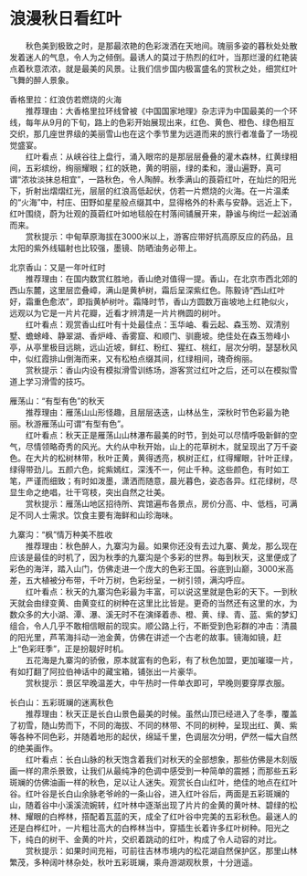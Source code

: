 # 浪漫秋日看红叶  

&emsp;&emsp;秋色美到极致之时，是那最浓艳的色彩泼洒在天地间。瑰丽多姿的暮秋处处散发着迷人的气息，令人为之倾倒。最诱人的莫过于热烈的红叶，当那烂漫的红艳装点着秋意浓浓，就是最美的风景。让我们信步国内极富盛名的赏秋之处，细赏红叶飞舞的醉人景象。  

香格里拉：红浪仿若燃烧的火海  
&emsp;&emsp;推荐理由：大香格里拉环线曾被《中国国家地理》杂志评为中国最美的一个环线，每年从9月的下旬，路上的色彩开始展现出来，红色、黄色、橙色、绿色相互交织，那几座世界级的美丽雪山也在这个季节里为远道而来的旅行者准备了一场视觉盛宴。  
&emsp;&emsp;红叶看点：从峡谷往上盘行，涌入眼帘的是那层层叠叠的灌木森林，红黄绿相间，五彩缤纷，绚丽耀眼；红的妖艳，黄的明丽，绿的柔和，漫山遍野，真可谓“浓妆淡抹总相宜”，一路秋色，令人陶醉。秋季满山的莨菪红叶，在灿烂的阳光下，折射出熠熠红光，层层的红浪高低起伏，仿若一片燃烧的火海。在一片温柔的“火海”中，村庄、田野如星星般点缀其中，显得格外的朴素与安静。远近上下，红叶围绕，蔚为壮观的莨菪红叶如地毯般在村落间铺展开来，静谧与绚烂一起汹涌而来。  
&emsp;&emsp;赏秋提示：中甸草原海拔在3000米以上，游客应带好抗高原反应的药品，且太阳的紫外线辐射也比较强，墨镜、防晒油务必带上。  

北京香山：又是一年叶红时  
&emsp;&emsp;推荐理由：在国内数赏红胜地，香山绝对值得一提。香山，在北京市西北郊的西山东麓，这里层峦叠嶂，满山是黄栌树，霜后呈深紫红色。陈毅诗“西山红叶好，霜重色愈浓”，即指黄栌树叶。霜降时节，香山方圆数万亩坡地上红艳似火，远观以为它是一片片花瓣，近看才辨清是一片片椭圆的树叶。  
&emsp;&emsp;红叶看点：观赏香山红叶有十处最佳点：玉华岫、看云起、森玉笏、双清别墅、蟾蜍峰、静翠湖、香炉峰、香雾窟、和顺门、驯鹿坡。绝佳处在森玉笏峰小亭，从亭里极目远眺，远山近坡，鲜红、粉红、猩红、桃红，层次分明，瑟瑟秋风中，似红霞排山倒海而来，又有松柏点缀其间，红绿相间，瑰奇绚丽。  
&emsp;&emsp;赏秋提示：香山内设有模拟滑雪训练场，游客赏过红叶之后，还可以在模拟雪道上学习滑雪的技巧。  

雁荡山：“有型有色”的秋天  
&emsp;&emsp;推荐理由：雁荡山山形怪趣，且层层迭迭，山林丛生，深秋时节色彩最为艳丽。秋游雁荡山可谓“有型有色”。  
&emsp;&emsp;红叶看点：秋天正是雁荡山山林瀑布最美的时节，到处可以尽情呼吸新鲜的空气，尽情领略奇秀的风光。大约从中秋开始，山上的花草树木，就呈现出了万千姿色。在大片的松树林带，秋叶正黄，黄得透亮，枫树正红，红得耀眼，针叶正绿，绿得带劲儿。五颜六色，姹紫嫣红，深浅不一，何止千种。这些颜色，有时如工笔，严谨而细致；有时如泼墨，潇洒而随意，晨光暮色，姿态各异。红花绿树，尽显生命之绝唱，壮干穹枝，突出自然之壮美。  
&emsp;&emsp;赏秋提示：雁荡山地区招待所、宾馆遍布各景点，房价分高、中、低档，可满足不同人士需求。饮食主要有海鲜和山珍海味。  

九寨沟：“枫”情万种美不胜收  
&emsp;&emsp;推荐理由：秋色醉人，九寨沟为最。如果你还没有去过九寨、黄龙，那么现在应该是最佳的时机了，因为秋季的九寨沟是个多彩的世界。每到秋天，这里便成了彩色的海洋，踏入山门，仿佛走进一个庞大的色彩王国。谷底到山巅，3000米高差，五大植被分布带，千叶万树，色彩纷呈，一树引领，满沟呼应。  
&emsp;&emsp;红叶看点：秋天的九寨沟色彩最为丰富，可以说这里就是色彩的天下。一到秋天就会由绿变黄、由黄变红的树种在这里比比皆是。更奇的当然还有这里的水，为数众多的大小湖、潭、瀑、溪无时不在演绎着赤、橙、黄、绿、青、蓝、紫的梦幻组合，令人几乎不敢相信眼前的现实。顺公路上行，不断受到色彩群的冲击：清晨的阳光里，芦苇海抖动一池金黄，仿佛在讲述一个古老的故事。镜海如镜，赶上“色彩旺季”，正是扮靓好时机。  
&emsp;&emsp;五花海是九寨沟的骄傲，原本就富有的色彩，有了秋色加盟，更加璀璨一片，有如打翻了阿拉伯神话中的藏宝箱，铺张出一片豪华。  
&emsp;&emsp;赏秋提示：景区早晚温差大，中午热时一件单衣即可，早晚则要穿厚衣服。  

长白山：五彩斑斓的迷离秋色  
&emsp;&emsp;推荐理由：秋天正是长白山景色最美的时候。虽然山顶已经进入了冬季，覆盖了初雪，随山势而下，不同的海拔、不同的林带、不同的树种，呈现出红、黄、紫等各种不同色彩，并随着地形的起伏，绵延千里，色调层次分明，俨然一幅大自然的绝美画作。  
&emsp;&emsp;红叶看点：长白山脉的秋天饱含着我们对秋天的全部想象，那些仿佛是木刻版画一样的肃杀景致，让我们从最纯净的色调中感受到一种简单的震撼；而那些五彩斑斓的仿佛油画一样的秋色，足以让人迷失。观赏长白山红叶，绝佳的地点在红叶谷。红叶谷是长白山余脉老爷岭的一条山谷，进入红叶谷后，两面是五彩斑斓的山，随着谷中小溪溪流婉转，红叶林中逐渐出现了片片的金黄的黄叶林、碧绿的松林、耀眼的白桦林，搭配着瓦蓝的天，成全了红叶谷中完美的五彩秋色。最迷人的还是白桦红叶，一片粗壮高大的白桦林当中，穿插生长着许多红叶树种。阳光之下，纯白的树干、金黄的叶片，交织着跳动的红叶，构成了令人动容的对比。  
&emsp;&emsp;赏秋提示：如果时间充裕，可前往吉林市境内的松花湖自然保护区，那里山林繁茂，多种阔叶林杂处，秋叶五彩斑斓，乘舟游湖观秋景，十分逍遥。  
